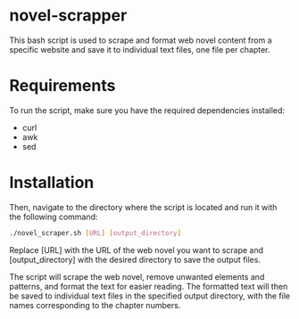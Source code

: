 # novel-scrapper

This bash script is used to scrape and format web novel content from a specific website and save it to individual text files, one file per chapter.

# Requirements

To run the script, make sure you have the required dependencies installed:

 -  curl
 -  awk
 -  sed

# Installation

Then, navigate to the directory where the script is located and run it with the following command:
```sh
./novel_scraper.sh [URL] [output_directory]
```

Replace [URL] with the URL of the web novel you want to scrape and [output_directory] with the desired directory to save the output files.

The script will scrape the web novel, remove unwanted elements and patterns, and format the text for easier reading. The formatted text will then be saved to individual text files in the specified output directory, with the file names corresponding to the chapter numbers.

